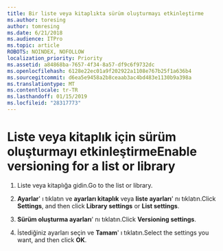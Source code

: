 ```yaml
---
title: Bir liste veya kitaplıkta sürüm oluşturmayı etkinleştirme
ms.author: toresing
author: tomresing
ms.date: 6/21/2018
ms.audience: ITPro
ms.topic: article
ROBOTS: NOINDEX, NOFOLLOW
localization_priority: Priority
ms.assetid: a84868ba-7657-4f34-8a57-df9c6f9732dc
ms.openlocfilehash: 6128e22ec01a9f202922a1108e767b25f1a636b4
ms.sourcegitcommit: d6ea5e9458a2b8ceaab3ac4bd483e1130b9a398a
ms.translationtype: MT
ms.contentlocale: tr-TR
ms.lasthandoff: 01/15/2019
ms.locfileid: "28317773"
---
```

# <a name="enable-versioning-for-a-list-or-library"></a><span data-ttu-id="4a17e-102">Liste veya kitaplık için sürüm oluşturmayı etkinleştirme</span><span class="sxs-lookup"><span data-stu-id="4a17e-102">Enable versioning for a list or library</span></span>

1. <span data-ttu-id="4a17e-103">Liste veya kitaplığa gidin.</span><span class="sxs-lookup"><span data-stu-id="4a17e-103">Go to the list or library.</span></span>
    
2. <span data-ttu-id="4a17e-104">**Ayarlar**' ı tıklatın ve **ayarları kitaplık** veya **liste ayarları**' nı tıklatın.</span><span class="sxs-lookup"><span data-stu-id="4a17e-104">Click **Settings**, and then click **Library settings** or **List settings**.</span></span>
    
3. <span data-ttu-id="4a17e-105">**Sürüm oluşturma ayarları**' nı tıklatın.</span><span class="sxs-lookup"><span data-stu-id="4a17e-105">Click **Versioning settings**.</span></span>
    
4. <span data-ttu-id="4a17e-106">İstediğiniz ayarları seçin ve **Tamam**' ı tıklatın.</span><span class="sxs-lookup"><span data-stu-id="4a17e-106">Select the settings you want, and then click **OK**.</span></span>
    

